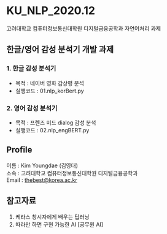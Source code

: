 # KU_NLP_2020.12
고려대학교 컴퓨터정보통신대학원 디지털금융공학과 자연어처리 과제


## 한글/영어 감성 분석기 개발 과제
### 1. 한글 감성 분석기
 - 목적 : 네이버 영화 감상평 분석<br>
 - 실행코드 : 01.nlp_korBert.py

### 2. 영어 감성 분석기
 - 목적 : 프렌즈 미드 dialog 감성 분석 <br>
 - 실행코드 : 02.nlp_engBERT.py


## Profile
 이름 : Kim Youngdae (김영대) <br>
 소속 : 고려대학교 컴퓨터정보통신대학원 디지털금융공학과 <br>
 Email : thebest@korea.ac.kr<br>


## 참고자료
 1. 케라스 창시자에게 배우는 딥러닝 <br>
 2. 따라만 하면 구현 가능한 AI [공무원 AI]
